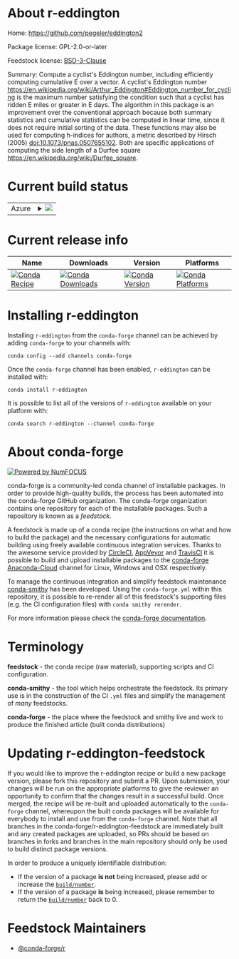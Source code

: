 About r-eddington
=================

Home: https://github.com/pegeler/eddington2

Package license: GPL-2.0-or-later

Feedstock license: [BSD-3-Clause](https://github.com/conda-forge/r-eddington-feedstock/blob/master/LICENSE.txt)

Summary: Compute a cyclist's Eddington number, including efficiently computing cumulative E over a vector. A cyclist's Eddington number <https://en.wikipedia.org/wiki/Arthur_Eddington#Eddington_number_for_cycling> is the maximum number satisfying the condition such that a cyclist has ridden E miles or greater in E days. The algorithm in this package is an improvement over the conventional approach because both summary statistics and cumulative statistics can be computed in linear time, since it does not require initial sorting of the data. These functions may also be used for computing h-indices for authors, a metric described by Hirsch (2005) <doi:10.1073/pnas.0507655102>. Both are specific applications of computing the side length of a Durfee square <https://en.wikipedia.org/wiki/Durfee_square>.

Current build status
====================


<table>
    
  <tr>
    <td>Azure</td>
    <td>
      <details>
        <summary>
          <a href="https://dev.azure.com/conda-forge/feedstock-builds/_build/latest?definitionId=11860&branchName=master">
            <img src="https://dev.azure.com/conda-forge/feedstock-builds/_apis/build/status/r-eddington-feedstock?branchName=master">
          </a>
        </summary>
        <table>
          <thead><tr><th>Variant</th><th>Status</th></tr></thead>
          <tbody><tr>
              <td>linux_64_r_base3.6</td>
              <td>
                <a href="https://dev.azure.com/conda-forge/feedstock-builds/_build/latest?definitionId=11860&branchName=master">
                  <img src="https://dev.azure.com/conda-forge/feedstock-builds/_apis/build/status/r-eddington-feedstock?branchName=master&jobName=linux&configuration=linux_64_r_base3.6" alt="variant">
                </a>
              </td>
            </tr><tr>
              <td>linux_64_r_base4.0</td>
              <td>
                <a href="https://dev.azure.com/conda-forge/feedstock-builds/_build/latest?definitionId=11860&branchName=master">
                  <img src="https://dev.azure.com/conda-forge/feedstock-builds/_apis/build/status/r-eddington-feedstock?branchName=master&jobName=linux&configuration=linux_64_r_base4.0" alt="variant">
                </a>
              </td>
            </tr><tr>
              <td>osx_64_r_base3.6</td>
              <td>
                <a href="https://dev.azure.com/conda-forge/feedstock-builds/_build/latest?definitionId=11860&branchName=master">
                  <img src="https://dev.azure.com/conda-forge/feedstock-builds/_apis/build/status/r-eddington-feedstock?branchName=master&jobName=osx&configuration=osx_64_r_base3.6" alt="variant">
                </a>
              </td>
            </tr><tr>
              <td>osx_64_r_base4.0</td>
              <td>
                <a href="https://dev.azure.com/conda-forge/feedstock-builds/_build/latest?definitionId=11860&branchName=master">
                  <img src="https://dev.azure.com/conda-forge/feedstock-builds/_apis/build/status/r-eddington-feedstock?branchName=master&jobName=osx&configuration=osx_64_r_base4.0" alt="variant">
                </a>
              </td>
            </tr><tr>
              <td>win_64_r_base3.6</td>
              <td>
                <a href="https://dev.azure.com/conda-forge/feedstock-builds/_build/latest?definitionId=11860&branchName=master">
                  <img src="https://dev.azure.com/conda-forge/feedstock-builds/_apis/build/status/r-eddington-feedstock?branchName=master&jobName=win&configuration=win_64_r_base3.6" alt="variant">
                </a>
              </td>
            </tr><tr>
              <td>win_64_r_base4.0</td>
              <td>
                <a href="https://dev.azure.com/conda-forge/feedstock-builds/_build/latest?definitionId=11860&branchName=master">
                  <img src="https://dev.azure.com/conda-forge/feedstock-builds/_apis/build/status/r-eddington-feedstock?branchName=master&jobName=win&configuration=win_64_r_base4.0" alt="variant">
                </a>
              </td>
            </tr>
          </tbody>
        </table>
      </details>
    </td>
  </tr>
</table>

Current release info
====================

| Name | Downloads | Version | Platforms |
| --- | --- | --- | --- |
| [![Conda Recipe](https://img.shields.io/badge/recipe-r--eddington-green.svg)](https://anaconda.org/conda-forge/r-eddington) | [![Conda Downloads](https://img.shields.io/conda/dn/conda-forge/r-eddington.svg)](https://anaconda.org/conda-forge/r-eddington) | [![Conda Version](https://img.shields.io/conda/vn/conda-forge/r-eddington.svg)](https://anaconda.org/conda-forge/r-eddington) | [![Conda Platforms](https://img.shields.io/conda/pn/conda-forge/r-eddington.svg)](https://anaconda.org/conda-forge/r-eddington) |

Installing r-eddington
======================

Installing `r-eddington` from the `conda-forge` channel can be achieved by adding `conda-forge` to your channels with:

```
conda config --add channels conda-forge
```

Once the `conda-forge` channel has been enabled, `r-eddington` can be installed with:

```
conda install r-eddington
```

It is possible to list all of the versions of `r-eddington` available on your platform with:

```
conda search r-eddington --channel conda-forge
```


About conda-forge
=================

[![Powered by NumFOCUS](https://img.shields.io/badge/powered%20by-NumFOCUS-orange.svg?style=flat&colorA=E1523D&colorB=007D8A)](http://numfocus.org)

conda-forge is a community-led conda channel of installable packages.
In order to provide high-quality builds, the process has been automated into the
conda-forge GitHub organization. The conda-forge organization contains one repository
for each of the installable packages. Such a repository is known as a *feedstock*.

A feedstock is made up of a conda recipe (the instructions on what and how to build
the package) and the necessary configurations for automatic building using freely
available continuous integration services. Thanks to the awesome service provided by
[CircleCI](https://circleci.com/), [AppVeyor](https://www.appveyor.com/)
and [TravisCI](https://travis-ci.com/) it is possible to build and upload installable
packages to the [conda-forge](https://anaconda.org/conda-forge)
[Anaconda-Cloud](https://anaconda.org/) channel for Linux, Windows and OSX respectively.

To manage the continuous integration and simplify feedstock maintenance
[conda-smithy](https://github.com/conda-forge/conda-smithy) has been developed.
Using the ``conda-forge.yml`` within this repository, it is possible to re-render all of
this feedstock's supporting files (e.g. the CI configuration files) with ``conda smithy rerender``.

For more information please check the [conda-forge documentation](https://conda-forge.org/docs/).

Terminology
===========

**feedstock** - the conda recipe (raw material), supporting scripts and CI configuration.

**conda-smithy** - the tool which helps orchestrate the feedstock.
                   Its primary use is in the construction of the CI ``.yml`` files
                   and simplify the management of *many* feedstocks.

**conda-forge** - the place where the feedstock and smithy live and work to
                  produce the finished article (built conda distributions)


Updating r-eddington-feedstock
==============================

If you would like to improve the r-eddington recipe or build a new
package version, please fork this repository and submit a PR. Upon submission,
your changes will be run on the appropriate platforms to give the reviewer an
opportunity to confirm that the changes result in a successful build. Once
merged, the recipe will be re-built and uploaded automatically to the
`conda-forge` channel, whereupon the built conda packages will be available for
everybody to install and use from the `conda-forge` channel.
Note that all branches in the conda-forge/r-eddington-feedstock are
immediately built and any created packages are uploaded, so PRs should be based
on branches in forks and branches in the main repository should only be used to
build distinct package versions.

In order to produce a uniquely identifiable distribution:
 * If the version of a package **is not** being increased, please add or increase
   the [``build/number``](https://conda.io/docs/user-guide/tasks/build-packages/define-metadata.html#build-number-and-string).
 * If the version of a package **is** being increased, please remember to return
   the [``build/number``](https://conda.io/docs/user-guide/tasks/build-packages/define-metadata.html#build-number-and-string)
   back to 0.

Feedstock Maintainers
=====================

* [@conda-forge/r](https://github.com/conda-forge/r/)

